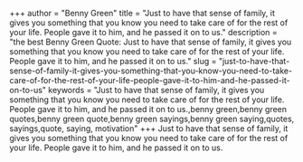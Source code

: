 +++
author = "Benny Green"
title = "Just to have that sense of family, it gives you something that you know you need to take care of for the rest of your life. People gave it to him, and he passed it on to us."
description = "the best Benny Green Quote: Just to have that sense of family, it gives you something that you know you need to take care of for the rest of your life. People gave it to him, and he passed it on to us."
slug = "just-to-have-that-sense-of-family-it-gives-you-something-that-you-know-you-need-to-take-care-of-for-the-rest-of-your-life-people-gave-it-to-him-and-he-passed-it-on-to-us"
keywords = "Just to have that sense of family, it gives you something that you know you need to take care of for the rest of your life. People gave it to him, and he passed it on to us.,benny green,benny green quotes,benny green quote,benny green sayings,benny green saying,quotes, sayings,quote, saying, motivation"
+++
Just to have that sense of family, it gives you something that you know you need to take care of for the rest of your life. People gave it to him, and he passed it on to us.
